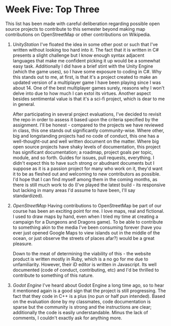 # Week Five: Top Three

This list has been made with careful deliberation regarding possible open source projects to contribute to this semester beyond making map contributions on OpenStreetMap or other contributions on Wikipedia.

1. *UnityStation*
   I've floated the idea in some other post or such that I've written without looking too hard into it. The fact that it is written in C# presents a slight challenge but I know enough syntax adjacent languages that make me confident picking it up would be a somewhat easy task. Additionally I did have a brief stint with the Unity Engine (which the game uses), so I have some exposure to coding in C#. Why this stands out to me, at first, is that it's a project created to make an updated version of a multiplayer game I have been playing since I was about 14. One of the best multiplayer games surely, reasons why I won't delve into due to how much I can extol its virtues. Another aspect besides sentimental value is that it's a sci-fi project, which is dear to me in general. 
   
   After participating in several project evaluations, I've decided to revisit the repo in order to assess it based upon the criteria specified by the assignment. I'll be honest - compared to the projects we have reviewed in class, this one stands out significantly community-wise. Where other, big and longstanding projects had no code of conduct, this one has a well-thought-out and well written document on the matter. Where big open source projects have shaky levels of documentation, this project has significant documentation; a roadmap, project goals per topic, module, and so forth. Guides for issues, pull requests, everything. I didn't expect this to have such strong or abudnant documents but I suppose as it is a passion project for many who work on it, they'd want it to be as fleshed out and welcoming to new contributors as possible. I'd hope that I can find myself among them in the coming months, as there is still much work to do (I've played the latest build - its responsive but lacking in many areas I'd assume to have been, I'll say standardized).
   
2. *OpenStreetMap*
   Having contributions to OpenStreetMap be part of our course has been an exciting point for me. I love maps, real and fictional. I used to draw maps by hand, even when I tried my time at creating a campaign for a Dungeons and Dragons game). To be able to contribute to something akin to the media I've been consuming forever (have you ever just opened Google Maps to view islands out in the middle of the ocean, or just observe the streets of places afar?) would be a great pleasure.
   
   Down to the meat of determining the viability of this - the website product is written mostly in Ruby, which is a no go for me due to unfamiliarity. However, their iD editor is written in Javascript. Its well documented (code of conduct, contributing, etc) and I'd be thrilled to contribute to something of this nature.
   
3. *Godot Engine*
  I've heard about Godot Engine a long time ago, so to hear it mentioned again is a good sign that the project is still progressing. The fact that they code in C++ is a plus (no pun or half pun intended). Based on the evaluation done by my classmates, code documentation is sparse but the community is strong and the instructions are clear; additionally the code is easily understandable. Minus the lack of comments, I couldn't exactly ask for anything more. 
